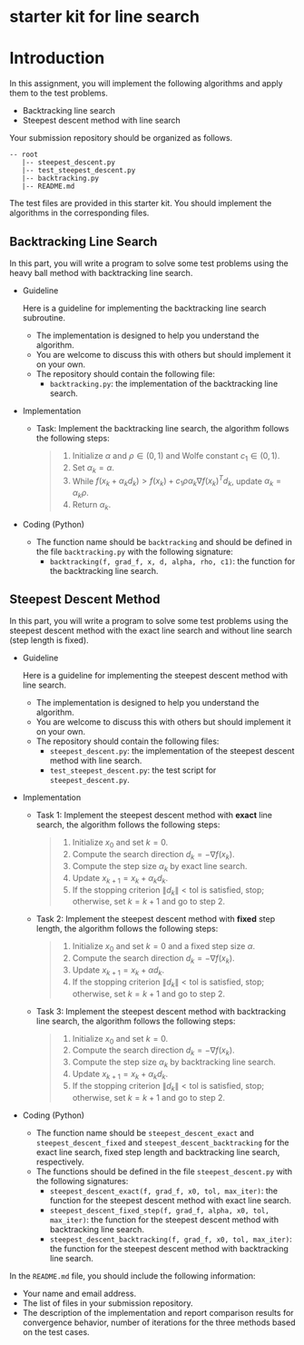# starter kit for line search

# Introduction 
In this assignment, you will implement the following algorithms and apply them to the test problems. 

- Backtracking line search
- Steepest descent method with line search

Your submission repository should be organized as follows.

```
-- root
   |-- steepest_descent.py
   |-- test_steepest_descent.py
   |-- backtracking.py
   |-- README.md
```

The test files are provided in this starter kit. You should implement the algorithms in the corresponding files. 

## Backtracking Line Search
In this part, you will write a program to solve some test problems using the heavy ball method with backtracking line search. 

- Guideline
  
  Here is a guideline for implementing the backtracking line search subroutine.
  - The implementation is designed to help you understand the algorithm.
  - You are welcome to discuss this with others but should implement it on your own. 
  - The repository should contain the following file:
    - `backtracking.py`: the implementation of the backtracking line search.
- Implementation
  - Task: Implement the backtracking line search, the algorithm follows the following steps:
    > 1. Initialize $\alpha$ and $\rho\in(0,1)$ and Wolfe constant $c_1\in (0, 1)$.
    > 2. Set $\alpha_k = \alpha$.
    > 3. While $f(x_k + \alpha_k d_k) > f(x_k) + c_1 \rho\alpha_k \nabla f(x_k)^T d_k$, update $\alpha_k = \alpha_k \rho$.
    > 4. Return $\alpha_k$.
- Coding (Python)
  - The function name should be `backtracking` and should be defined in the file `backtracking.py` with the following signature:
    - `backtracking(f, grad_f, x, d, alpha, rho, c1)`: the function for the backtracking line search.


## Steepest Descent Method
In this part, you will write a program to solve some test problems using the steepest descent method with the exact line search and without line search (step length is fixed). 

- Guideline
  
  Here is a guideline for implementing the steepest descent method with line search.
  - The implementation is designed to help you understand the algorithm.
  - You are welcome to discuss this with others but should implement it on your own. 
  - The repository should contain the following files:
    - `steepest_descent.py`: the implementation of the steepest descent method with line search.
    - `test_steepest_descent.py`: the test script for `steepest_descent.py`.
- Implementation
  - Task 1: Implement the steepest descent method with **exact** line search, the algorithm follows the following steps:
    > 1.  Initialize $x_0$ and set $k=0$.
    > 2.  Compute the search direction $d_k = -\nabla f(x_k)$.
    > 3.  Compute the step size $\alpha_k$ by exact line search.
    > 4.  Update $x_{k+1} = x_k + \alpha_k d_k$.
    > 5.  If the stopping criterion $\|d_k\|<\text{tol}$ is satisfied, stop; otherwise, set $k=k+1$ and go to step 2. 
  - Task 2: Implement the steepest descent method with **fixed** step length, the algorithm follows the following steps:
    > 1. Initialize $x_0$ and set $k=0$ and a fixed step size $\alpha$.
    > 2. Compute the search direction $d_k = -\nabla f(x_k)$.
    > 3. Update $x_{k+1} = x_k + \alpha d_k$.
    > 4. If the stopping criterion $\|d_k\|<\text{tol}$ is satisfied, stop; otherwise, set $k=k+1$ and go to step 2.
  - Task 3: Implement the steepest descent method with backtracking line search, the algorithm follows the following steps:
    > 1. Initialize $x_0$ and set $k=0$.
    > 2. Compute the search direction $d_k = -\nabla f(x_k)$.
    > 3. Compute the step size $\alpha_k$ by backtracking line search.
    > 4. Update $x_{k+1} = x_k + \alpha_k d_k$.
    > 5. If the stopping criterion $\|d_k\|<\text{tol}$ is satisfied, stop; otherwise, set $k=k+1$ and go to step 2.
- Coding (Python)
  - The function name should be `steepest_descent_exact` and `steepest_descent_fixed` and `steepest_descent_backtracking` for the exact line search, fixed step length and backtracking line search, respectively.
  - The functions should be defined in the file `steepest_descent.py` with the following signatures:
    - `steepest_descent_exact(f, grad_f, x0, tol, max_iter)`: the function for the steepest descent method with exact line search.
    - `steepest_descent_fixed_step(f, grad_f, alpha, x0, tol, max_iter)`: the function for the steepest descent method with backtracking line search. 
    - `steepest_descent_backtracking(f, grad_f, x0, tol, max_iter)`: the function for the steepest descent method with backtracking line search.

In the ``README.md`` file, you should include the following information:
- Your name and email address.
- The list of files in your submission repository.
- The description of the implementation and report comparison results for convergence behavior, number of iterations for the three methods based on the test cases.
